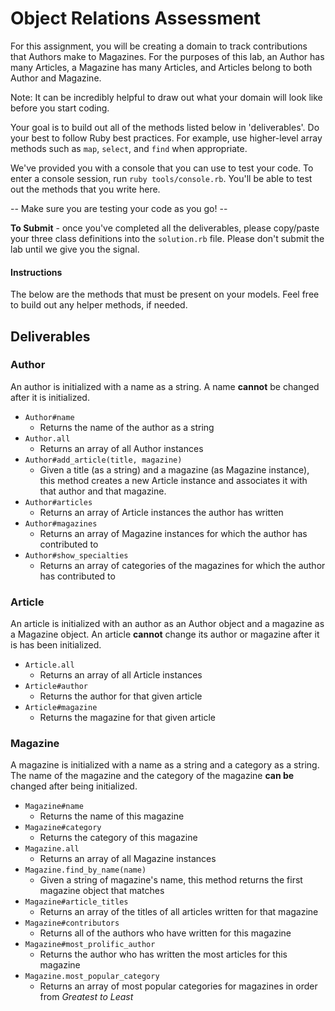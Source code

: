 # Object Relations Assessment

For this assignment, you will be creating a domain to track contributions that Authors make to Magazines. For the purposes of this lab, an Author has many Articles, a Magazine has many Articles, and Articles belong to both Author and Magazine.

Note: It can be incredibly helpful to draw out what your domain will look like before you start coding.

Your goal is to build out all of the methods listed below in 'deliverables'. Do your best to follow Ruby best practices. For example, use higher-level array methods such as `map`, `select`, and `find` when appropriate.

We've provided you with a console that you can use to test your code. To enter a console session, run `ruby tools/console.rb`. You'll be able to test out the methods that you write here.

  --  Make sure you are testing your code as you go! --

**To Submit** - once you've completed all the deliverables, please copy/paste your three class definitions into the `solution.rb` file. Please don't submit the lab until we give you the signal.

#### Instructions

The below are the methods that must be present on your models. Feel free to build out any helper methods, if needed.

## Deliverables

### Author
An author is initialized with a name as a string. A name **cannot** be changed after it is initialized.

+ `Author#name`
  + Returns the name of the author as a string
+ `Author.all`
  + Returns an array of all Author instances
+ `Author#add_article(title, magazine)`
  + Given a title (as a string) and a magazine (as Magazine instance), this method creates a new Article instance and associates it with that author and that magazine.
+ `Author#articles`
  + Returns an array of Article instances the author has written
+ `Author#magazines`
  + Returns an array of Magazine instances for which the author has contributed to
+ `Author#show_specialties`
  + Returns an array of categories of the magazines for which the author has contributed to



### Article
An article is initialized with an author as an Author object and a magazine as a Magazine object. An article **cannot** change its author or magazine after it is has been initialized. 

+ `Article.all`
  + Returns an array of all Article instances
+ `Article#author`
  + Returns the author for that given article
+ `Article#magazine`
  + Returns the magazine for that given article

### Magazine
A magazine is initialized with a name as a string and a category as a string. The name of the magazine and the category of the magazine **can be** changed after being initialized.

+ `Magazine#name`
  + Returns the name of this magazine
+ `Magazine#category`
  + Returns the category of this magazine
+ `Magazine.all`
  + Returns an array of all Magazine instances
+ `Magazine.find_by_name(name)`
  + Given a string of magazine's name, this method returns the first magazine object that matches
+ `Magazine#article_titles`
  + Returns an array of the titles of all articles written for that magazine
+ `Magazine#contributors`
  + Returns all of the authors who have written for this magazine
+ `Magazine#most_prolific_author`
  + Returns the author who has written the most articles for this magazine
+ `Magazine.most_popular_category` 
  + Returns an array of most popular categories for magazines in order from _Greatest to Least_ 
